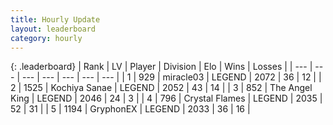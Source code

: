 ```yaml
---
title: Hourly Update
layout: leaderboard
category: hourly
---
```


{: .leaderboard}
| Rank | LV | Player | Division | Elo | Wins | Losses |
| --- | --- | --- | --- | --- | --- | --- |
| <span data-change="0">1</span> | 929 | <span title="ID: 416373">miracle03</span> | LEGEND | <span data-change="-7">2072</span> | <span data-change="4">36</span> | <span data-change="2">12</span> |
| <span data-change="0">2</span> | 1525 | <span title="ID: 164871">Kochiya Sanae</span> | LEGEND | <span data-change="0">2052</span> | <span data-change="0">43</span> | <span data-change="0">14</span> |
| <span data-change="0">3</span> | 852 | <span title="ID: 547162">The Angel King</span> | LEGEND | <span data-change="0">2046</span> | <span data-change="0">24</span> | <span data-change="0">3</span> |
| <span data-change="1">4</span> | 796 | <span title="ID: 163201">Crystal Flames</span> | LEGEND | <span data-change="12">2035</span> | <span data-change="2">52</span> | <span data-change="0">31</span> |
| <span data-change="-1">5</span> | 1194 | <span title="ID: 315148">GryphonEX</span> | LEGEND | <span data-change="0">2033</span> | <span data-change="0">36</span> | <span data-change="0">16</span> |